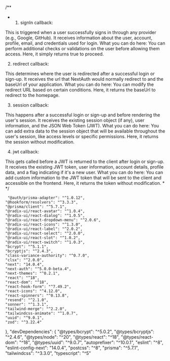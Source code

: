 
/**
 * 1. signIn callback:

This is triggered when a user successfully signs in through any provider (e.g., Google, GitHub).
It receives information about the user, account, profile, email, and credentials used for login.
What you can do here: You can perform additional checks or validations on the user before allowing them access. Here, it simply returns true to proceed.


2. redirect callback:

This determines where the user is redirected after a successful login or sign-up.
It receives the url that NextAuth would normally redirect to and the baseUrl of your application.
What you can do here: You can modify the redirect URL based on certain conditions. Here, it returns the baseUrl to redirect to the homepage.


3. session callback:

This happens after a successful login or sign-up and before rendering the user's session.
It receives the existing session object (if any), user information, and the JSON Web Token (JWT).
What you can do here: You can add extra data to the session object that will be available throughout the user's session, like access levels or specific permissions. Here, it returns the session without modification.


4. jwt callback:

This gets called before a JWT is returned to the client after login or sign-up.
It receives the existing JWT token, user information, account details, profile data, and a flag indicating if it's a new user.
What you can do here: You can add custom information to the JWT token that will be sent to the client and accessible on the frontend. Here, it returns the token without modification.
 * 
 */








     "@auth/prisma-adapter": "^1.0.12",
    "@hookform/resolvers": "^3.3.3",
    "@prisma/client": "^5.7.1",
    "@radix-ui/react-avatar": "^1.0.4",
    "@radix-ui/react-dialog": "^1.0.5",
    "@radix-ui/react-dropdown-menu": "^2.0.6",
    "@radix-ui/react-icons": "^1.3.0",
    "@radix-ui/react-label": "^2.0.2",
    "@radix-ui/react-select": "^2.0.0",
    "@radix-ui/react-slot": "^1.0.2",
    "@radix-ui/react-switch": "^1.0.3",
    "bcrypt": "^5.1.1",
    "bcryptjs": "^2.4.3",
    "class-variance-authority": "^0.7.0",
    "clsx": "^2.0.0",
    "next": "14.0.4",
    "next-auth": "^5.0.0-beta.4",
    "next-themes": "^0.2.1",
    "react": "^18",
    "react-dom": "^18",
    "react-hook-form": "^7.49.2",
    "react-icons": "^4.12.0",
    "react-spinners": "^0.13.8",
    "resend": "^2.1.0",
    "sonner": "^1.3.1",
    "tailwind-merge": "^2.2.0",
    "tailwindcss-animate": "^1.0.7",
    "uuid": "^9.0.1",
    "zod": "^3.22.4"
  },
  "devDependencies": {
    "@types/bcrypt": "^5.0.2",
    "@types/bcryptjs": "^2.4.6",
    "@types/node": "^20",
    "@types/react": "^18",
    "@types/react-dom": "^18",
    "@types/uuid": "^9.0.7",
    "autoprefixer": "^10.0.1",
    "eslint": "^8",
    "eslint-config-next": "14.0.4",
    "postcss": "^8",
    "prisma": "^5.7.1",
    "tailwindcss": "^3.3.0",
    "typescript": "^5"